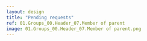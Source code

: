 ```yaml
---
layout: design
title: "Pending requests"
ref: 01.Groups_00.Header_07.Member of parent
image: 01.Groups_00.Header_07.Member of parent.png
---
```

